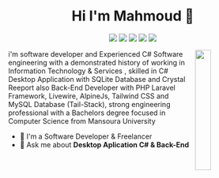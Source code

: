 <h1 align="center">Hi I'm Mahmoud 👋</h1>
<p align="center">
    <a href="https://www.facebook.com/mahmoud.ramadan.10690203"><img src="https://img.shields.io/badge/Facebook-%234267B2?style=flat&logo=Facebook&logoColor=white"/></a>
    <a href="https://twitter.com/Mahmoud53953966a"><img src="https://img.shields.io/badge/Twitter-%231FA1F1?style=flat&logo=twitter&logoColor=white"/></a>
    <a href="https://www.instagram.com/mahmoud.m.ramadan.5"><img src="https://img.shields.io/badge/Instagram-%23E1306C?style=flat&logo=Instagram&logoColor=white"/></a>
    <a href="https://www.linkedin.com/in/mahmoud-mohamed-ramadan-268b93188"><img src="https://img.shields.io/badge/Linkedin-%230177B5?style=flat&logo=linkedin&logoColor=white"/></a>
    <a href="https://www.youtube.com/channel/UCY2m151N48wQniDofQHMAJA"><img src="https://img.shields.io/badge/Youtube-%230177B5?style=flat&logo=youtube&color=red&logoColor=white"/></a>
  </p>

<img src="https://github.com/mahmoudmohamedramadan/mahmoudmohamedramadan/blob/main/profile-img.png" align="right" width="25%"/>

i'm software developer and Experienced C# Software engineering with a demonstrated history of working in Information Technology & Services , skilled in C# Desktop Application with SQLite Database and Crystal Reeport also Back-End Developer with PHP Laravel Framework, Livewire, AlpineJs, Tailwind CSS and MySQL Database (Tail-Stack), strong engineering professional with a Bachelors degree focused in Computer Science from Mansoura University

- 🔭 I'm a Software Developer & Freelancer
- 💬 Ask me about **Desktop Aplication C# & Back-End**
